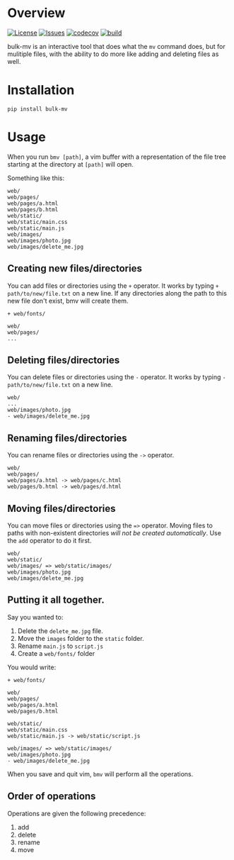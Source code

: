 # Overview

[![License](https://img.shields.io/github/license/angarc/bulk-mv)]()
[![Issues](https://img.shields.io/github/issues/angarc/bulk-mv)]()
[![codecov](https://img.shields.io/codecov/c/github/angarc/bulk-mv)]()
[![build](https://img.shields.io/github/actions/workflow/status/angarc/bulk-mv/build.yml)]()

bulk-mv is an interactive tool that does what the `mv` command does, but for mulitiple files, with the ability to do more like adding and deleting files as well.

# Installation

```
pip install bulk-mv
```

# Usage

When you run `bmv [path]`, a vim buffer with a representation of the file tree starting at the directory at `[path]` will open.

Something like this:

```
web/
web/pages/
web/pages/a.html
web/pages/b.html
web/static/
web/static/main.css
web/static/main.js
web/images/ 
web/images/photo.jpg
web/images/delete_me.jpg
```

## Creating new files/directories

You can add files or directories using the `+` operator. It works by typing `+ path/to/new/file.txt` on a new line.
If any directories along the path to this new file don't exist, bmv will create them.

```
+ web/fonts/

web/
web/pages/
...
```

## Deleting files/directories

You can delete files or directories using the `-` operator. It works by typing `- path/to/new/file.txt` on a new line.

```
web/
...
web/images/photo.jpg
- web/images/delete_me.jpg
```


## Renaming files/directories

You can rename files or directories using the `->` operator. 

```
web/
web/pages/
web/pages/a.html -> web/pages/c.html
web/pages/b.html -> web/pages/d.html
```


## Moving files/directories

You can move files or directories using the `=>` operator. Moving files to paths with non-existent directories *will not be created automatically*.
Use the `add` operator to do it first.

```
web/
web/static/
web/images/ => web/static/images/
web/images/photo.jpg
web/images/delete_me.jpg
```

## Putting it all together.

Say you wanted to:

1. Delete the `delete_me.jpg` file.
2. Move the `images` folder to the `static` folder.
3. Rename `main.js` to `script.js`
4. Create a `web/fonts/` folder

You would write:

```
+ web/fonts/

web/
web/pages/
web/pages/a.html
web/pages/b.html

web/static/
web/static/main.css
web/static/main.js -> web/static/script.js

web/images/ => web/static/images/
web/images/photo.jpg
- web/images/delete_me.jpg
```

When you save and quit vim, `bmv` will perform all the operations.

## Order of operations

Operations are given the following precedence:

1. add
2. delete
3. rename
4. move


